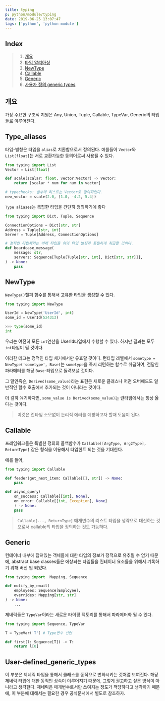 ```yaml
---
title: typing
p: python/module/typing
date: 2019-06-25 13:07:47
tags: ['python', 'python module']
---
```


## Index

[index]: #index

> 1. [개요][i1]
> 1. [타입 알리아싱][i2]
> 1. [NewType][i3]
> 1. [Callable][i4]
> 1. [Generic][i5]
> 1. [사용자 정의 generic types][i5]

## 개요

[i1]: #개요

가장 주요한 구조적 지원은 Any, Union, Tuple, Callable, TypeVar, Generic의 타입들로 이루어진다.


## Type_aliases

[i2]: #type_aliases

타입-별칭은 타입을 `alias`로 치환함으로서 정의된다. 예를들어 `Vector`와 `List[float]`는 서로 교환가능한 동의어로써 사용될 수 있다.

```python
from typing import List
Vector = List[float]

def scale(scalar: float, vector:Vector) -> Vector:
    return [scalar * num for num in vector]

# typechecks: 실수의 리스트는 Vector로 정의되었다.
new_vector = scale(2.0, [1.0, -4.2, 5.4])
```

`Type aliases`는 복잡한 타입을 간단히 정의하기에 좋다
```python
from typing import Dict, Tuple, Sequence

ConnectionOptions = Dict[str, str]
Address = Tuple[str, int]
Server = Tuple[Address, ConnectionOptions]

# 정적인 타입체커는 아래 타입을 위의 타입 별칭과 동일하게 취급할 것이다.
def boardcase_message(
    message: str,
    servers: Sequence[Tuple[Tuple[str, int], Dict[str, str]]],
) -> None:
    pass
```

## NewType

[i3]: #newtype

`NewType()`헬퍼 함수를 통해서 고유한 타입을 생성할 수 있다.

```python
from typing import NewType

UserId = NewType('UserId', int)
some_id = UserId(524313)

>>> type(some_id)
int
```
우리는 여전히 모든 `int`연산을 UserId타입에서 수행할 수 있다. 하지만 결과는 모두 `int`타입이 될 것이다.

이러한 테크는 정적인 타입 체커에서만 유효할 것이다.
런타입 레벨에서 `sometype = NewType('sometype', Base)`는 `sometype`을 즉시 리턴하는 함수로 취급하여, 전달한 파라메터를 해당 `Base`-타입으로 돌려보낼 것이다.

그 말인즉슨, `Derived(some_value)`라는 표현은 새로운 클래스나 어떤 오버해드도 일반적인 함수 호출에서 추가되는 것이 아니라는 것이다.

더 깊히 얘기하자면, `some_value is Derived(some_value)`는 런타임에서는 항상 옳다는 것이다.

> 이것은 런타임 소모없이 논리적 에러를 예방하고자 할때 도움이 된다.

## Callable

[i4]: #callable

프레임워크들은 특별한 정의의 콜백함수가 `Callable[[ArgType, Arg2Type], ReturnType]`
같은 형식을 이용해서 타입힌트 되는 것을 기대한다.

에를 들어,

```python
from typing import Callable

def feeder(get_next_item: Callable[[], str]) -> None:
    pass

def async_query(
    on_success: Callable[[int], None],
    on_error: Callable[[int, Exception], None]
    ) -> None:
    pass
```

> `Callable[..., ReturnType]`
> 매개변수의 리스트 타입을 생략으로 대신하는 것으로서 callable의 타입을 정의하는 것도 가능하다.

## Generic

[i5]: #generic

컨테이너 내부에 잡혀있는 객체들에 대한 타입의 정보가 정적으로 유추될 수 없기 때문에,
abstract base classes들은 에상되는 타입들을 컨테이너 요소들을 위해서 기록하기 위해 버전 업 되었다.

```python
from typing import  Mapping, Sequence

def notify_by_email(
    employees: Sequence[Employee],
    overrides: Mapping[str, str]
) -> None:
    ...
```

제네릭들은 `TypeVar`이라는 새로운 타이핑 팩토리를 통해서 파라메터화 될 수 있다.

```python
from typing import Sequence, TypeVar

T = TypeVar('T') # Type변수 선언

def first(l: Sequence[T]) -> T:
    return l[0]
```

## User-defined_generic_types

[i6]: #user-defined_generic_types

이 부분은 제네릭 타입을 통해서 클래스를 동적으로 변화시키는 것처럼 보여진다.
해당 제네릭 타입에 대한 동적인 상속이 이루어지기 때문에, 그렇게 권고하고 싶은 방식이 아니라고 생각한다.
제네릭은 매개변수로서만 쓰여지는 정도가 적당하다고 생각하기 때문에, 이 부분에 대해서는 필요한 경우 공식문서에서 별도로 참조하자.